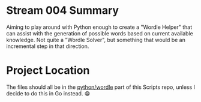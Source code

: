 # Stream 004 Summary

Aiming to play around with Python enough to create a "Wordle Helper" that can assist with the generation of possible words based on current available knowledge. Not quite a "Wordle Solver", but something that would be an incremental step in that direction.

# Project Location

The files should all be in the [python/wordle](https://github.com/conflabermits/Scripts/tree/main/python/wordle) part of this Scripts repo, unless I decide to do this in Go instead. 😁